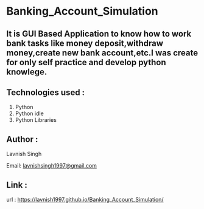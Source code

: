 # Banking_Account_Simulation

## It is GUI Based Application to know how to work bank tasks like money deposit,withdraw money,create new bank account,etc.I was create for only self practice and develop python knowlege.

## Technologies used :
   1. Python 
   2. Python idle
   3. Python Libraries

## Author :
   Lavnish Singh
   
   Email: lavnishsingh1997@gmail.com

## Link :
   url : https://lavnish1997.github.io/Banking_Account_Simulation/
